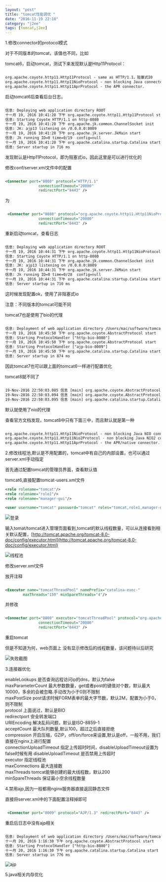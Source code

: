 ```yaml
---
layout: "post"
title: "tomcat性能调优 "
date: "2016-11-19 22:18"
category: "j2ee"
tags: [tomcat,j2ee]
---
```



1.修改connector的protocol模式 		

对于不同版本的tomcat，该值也不同，比如		

tomcat6，启动tomcat，测试下来发现默认是Http11Protocol：		

```xml

org.apache.coyote.http11.Http11Protocol - same as HTTP/1.1，阻塞式IO		
org.apache.coyote.http11.Http11NioProtocol - non blocking Java connector，非阻塞IO 		
org.apache.coyote.http11.Http11AprProtocol - the APR connector.		

```

启动tomcat6后查看后台日志，		

```xml

信息: Deploying web application directory ROOT
十一月 19, 2016 10:41:28 下午 org.apache.coyote.http11.Http11Protocol start
信息: Starting Coyote HTTP/1.1 on http-8080
十一月 19, 2016 10:41:28 下午 org.apache.jk.common.ChannelSocket init
信息: JK: ajp13 listening on /0.0.0.0:8009
十一月 19, 2016 10:41:28 下午 org.apache.jk.server.JkMain start
信息: Jk running ID=0 time=0/19  config=null
十一月 19, 2016 10:41:28 下午 org.apache.catalina.startup.Catalina start
信息: Server startup in 716 ms

```

发现默认是Http11Protocol，即为阻塞式io，因此这里是可以进行优化的 	

修改conf/server.xml文件中的配置 		

```xml

<Connector port="8080" protocol="HTTP/1.1" 
               connectionTimeout="20000" 
               redirectPort="8443" />

```

为

```xml

 <Connector port="8080" protocol="org.apache.coyote.http11.Http11NioProtocol" 
               connectionTimeout="20000" 
               redirectPort="8443" />

```

重新启动tomcat，查看日志  		

```xml

信息: Deploying web application directory ROOT
十一月 19, 2016 10:44:31 下午 org.apache.coyote.http11.Http11NioProtocol start
信息: Starting Coyote HTTP/1.1 on http-8080
十一月 19, 2016 10:44:31 下午 org.apache.jk.common.ChannelSocket init
信息: JK: ajp13 listening on /0.0.0.0:8009
十一月 19, 2016 10:44:31 下午 org.apache.jk.server.JkMain start
信息: Jk running ID=0 time=0/28  config=null
十一月 19, 2016 10:44:31 下午 org.apache.catalina.startup.Catalina start
信息: Server startup in 710 ms

```

这时候发现配置ok，使用了非阻塞式io

注意：不同版本的tomcat可能不同  		

tomcat7也是使用了bio的代理 		

```xml

信息: Deployment of web application directory /Users/mac/software/tomcat/apache-tomcat-7.0.73/webapps/ROOT has finished in 42 ms
十一月 19, 2016 10:45:50 下午 org.apache.coyote.AbstractProtocol start
信息: Starting ProtocolHandler ["http-bio-8080"]
十一月 19, 2016 10:45:50 下午 org.apache.coyote.AbstractProtocol start
信息: Starting ProtocolHandler ["ajp-bio-8009"]
十一月 19, 2016 10:45:50 下午 org.apache.catalina.startup.Catalina start
信息: Server startup in 874 ms

```

因此tomcat7也可以跟上面的tomcat6一样进行配置优化


tomcat8就不同了  	

```xml

19-Nov-2016 22:50:03.085 信息 [main] org.apache.coyote.AbstractProtocol.start Starting ProtocolHandler [http-nio-8080]
19-Nov-2016 22:50:03.094 信息 [main] org.apache.coyote.AbstractProtocol.start Starting ProtocolHandler [ajp-nio-8009]
19-Nov-2016 22:50:03.095 信息 [main] org.apache.catalina.startup.Catalina.start Server startup in 861 ms

```

默认就使用了nio的代理  		

查看官方文档发现，tomcat8中只有下面三中，而且默认就是第一种  	

```xml

org.apache.coyote.http11.Http11NioProtocol - non blocking Java NIO connector
org.apache.coyote.http11.Http11Nio2Protocol - non blocking Java NIO2 connector
org.apache.coyote.http11.Http11AprProtocol - the APR/native connector. 

```


2.修改线程池,默认是不用配置的，tomcat中有自己的内部设置，也可以通过server.xml手动指定 	 	   

首先通过配置tomcat的管理员界面，查看默认值  	

tomcat6,直接配置tomcat-users.xml文件 		

```xml
<role rolename="tomcat"/>
<role rolename="role1"/>
<role rolename="manager-gui"/>

<user username="tomcat" password="tomcat" roles="tomcat,role1,manager-gui"/>

```

![登录](../assets/2016/11/2016-11-19_22-57-54.png)

输入tomat/tomcat进入管理页面看到,tomcat的默认线程数量，可以从连接看到相关默认配置，[http://tomcat.apache.org/tomcat-8.0-doc/config/executor.html](http://tomcat.apache.org/tomcat-8.0-doc/config/executor.html)		 		


![线程池](../assets/2016/11/2016-11-19_22-59-12.png)


修改server.xml文件  	

放开注释 

```xml

<Executor name="tomcatThreadPool" namePrefix="catalina-exec-" 
        maxThreads="150" minSpareThreads="4"/>

```

并修改  

```xml

<Connector port="8080" executor="tomcatThreadPool" protocol="org.apache.coyote.http11.Http11NioProtocol" 
               connectionTimeout="20000" 
               redirectPort="8443" />

```

重启tomcat  


但是不知道为何，web页面上 没有显示修改后的线程数量，该问题待以后研究  		

![失败截图](../assets/2016/11/2016-11-20_08-33-43.png)

3.连接器优化  		

enableLookups   是否查询远程访问ip的dns，默认为false		
maxParameterCount	最大参数数量，get或者post的键值对个数，默认最大10000，多余的会被忽略.手动改为小于0则不限制 	
maxPostSize		post请求时候FORM表单的最大字节数，默认2M，配置为小于0，则不限制 	
protocol    	上面说过，默认是BIO		
redirectport  	安全转发端口 		
URIEncoding		解决乱码问题，默认是ISO-8859-1 				
acceptCount		最大队列数量,默认100，超过之后直接拒绝 		
compression 	开启压缩，GZIP，off/on/force来设置,默认是off，一般不用，我们直接在nginx上进行配置 	
connectionUploadTimeout 	指定上传超时时间，disableUploadTimeout设置为false时候有用
disableUploadTimeout 	是否禁用上传超时		
executor 		指定线程池	
maxConnections 		最大连接数 	
maxThreads 		tomcat能够创建的最大线程数，默认200 	
minSpareThreads 	保证最小空余线程数量 		

4.禁用ajp,因为一般都用nginx服务器直接返回静态文件 		

直接将server.xml中的下面配置注释掉即可  	

```xml

 <Connector port="8009" protocol="AJP/1.3" redirectPort="8443" />


```

重启后日志中没有ajp相关	

```xml

信息: Deployment of web application directory /Users/mac/software/tomcat/apache-tomcat-7.0.73/webapps/ROOT has finished in 39 ms
十一月 20, 2016 1:16:30 下午 org.apache.coyote.AbstractProtocol start
信息: Starting ProtocolHandler ["http-bio-8080"]
十一月 20, 2016 1:16:30 下午 org.apache.catalina.startup.Catalina start
信息: Server startup in 776 ms

```

![ajp](../assets/2016/11/2016-11-20_13-20-24.png)


5.java相关内存优化  		






